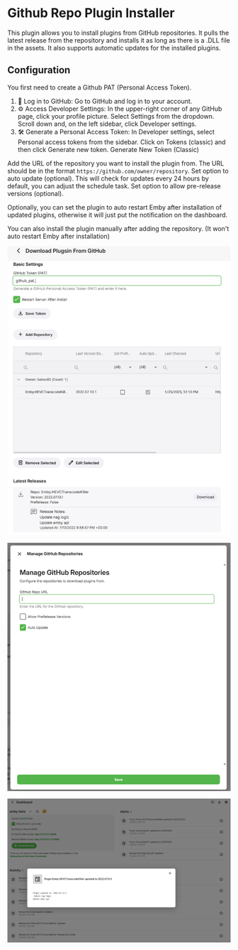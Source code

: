 # Github Repo Plugin Installer
This plugin allows you to install plugins from GitHub repositories. It pulls the latest release from the repository and installs it as long as there is a .DLL file in the assets. It also supports automatic updates for the installed plugins.

## Configuration
You first need to create a Github PAT (Personal Access Token).
1. 🔑 Log in to GitHub:
   Go to GitHub and log in to your account.
2. ⚙️ Access Developer Settings:
   In the upper-right corner of any GitHub page, click your profile picture.
   Select Settings from the dropdown.
   Scroll down and, on the left sidebar, click Developer settings.
3. 🛠 Generate a Personal Access Token:
   In Developer settings, select Personal access tokens from the sidebar.
   Click on Tokens (classic) and then click Generate new token.
   Generate New Token (Classic)

Add the URL of the repository you want to install the plugin from. The URL should be in the format `https://github.com/owner/repository`.
Set option to auto update (optional). This will check for updates every 24 hours by default, you can adjust the schedule task.
Set option to allow pre-release versions (optional).

Optionally, you can set the plugin to auto restart Emby after installation of updated plugins, otherwise it will just put the notification on the dashboard.

You can also install the plugin manually after adding the repository. (It won't auto restart Emby after installation)

![PluginMainPage.png](imgs/PluginMainPage.png)

![PluginAddRepo.png](imgs/PluginAddRepo.png)

![PluginActivity.png](imgs/PluginActivity.png)
